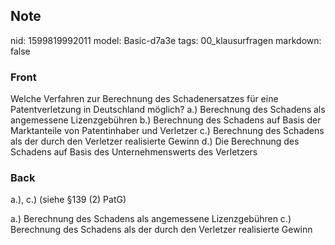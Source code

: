 ## Note
nid: 1599819992011
model: Basic-d7a3e
tags: 00_klausurfragen
markdown: false

### Front
Welche Verfahren zur Berechnung des Schadenersatzes für eine Patentverletzung in Deutschland möglich?
a.) Berechnung des Schadens als angemessene Lizenzgebühren
b.) Berechnung des Schadens auf Basis der Marktanteile von Patentinhaber und Verletzer
c.) Berechnung des Schadens als der durch den Verletzer realisierte Gewinn
d.) Die Berechnung des Schadens auf Basis des Unternehmenswerts des Verletzers

### Back
a.), c.) (siehe §139 (2) PatG) 
<div>
</div><div>a.) Berechnung des Schadens als angemessene Lizenzgebühren
c.) Berechnung des Schadens als der durch den Verletzer realisierte Gewinn
</div>
